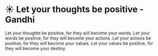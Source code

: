 # ☀️ Let your thoughts be positive - Gandhi
Let your thoughts be positive, for they will become your words.
Let your words be positive, for they will become your actions.
Let your actions be positive, for they will become your values.
Let your values be positive, for they will become your destiny.